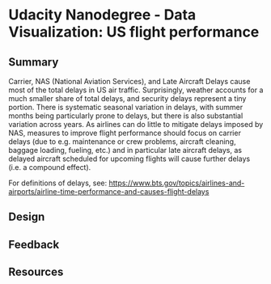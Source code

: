 # Udacity Nanodegree - Data Visualization: US flight performance

## Summary
Carrier, NAS (National Aviation Services), and Late Aircraft Delays cause most of the total delays in US air traffic. Surprisingly, weather accounts for a much smaller share of total delays, and security delays represent a tiny portion. There is systematic seasonal variation in delays, with summer months being particularly prone to delays, but there is also substantial variation across years. As airlines can do little to mitigate delays imposed by NAS, measures to improve flight performance should focus on carrier delays (due to e.g. maintenance or crew problems, aircraft cleaning, baggage loading, fueling, etc.) and in particular late aircraft delays, as delayed aircraft scheduled for upcoming flights will cause further delays (i.e. a compound effect).

For definitions of delays, see: 
https://www.bts.gov/topics/airlines-and-airports/airline-time-performance-and-causes-flight-delays
## Design

## Feedback

## Resources
